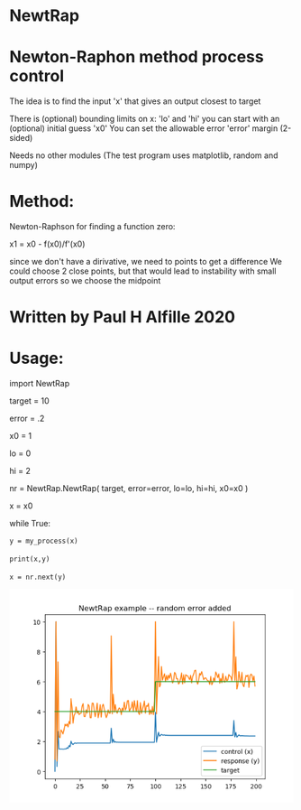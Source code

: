 # NewtRap
# Newton-Raphon method process control
 The idea is to find the input 'x' that gives an output closest to target

 There is (optional) bounding limits on x: 'lo' and 'hi' 
 you can start with an (optional) initial guess 'x0'
 You can set the allowable error 'error' margin (2-sided)

 Needs no other modules
 (The test program uses matplotlib, random and numpy)

# Method:
 Newton-Raphson for finding a function zero:
 
 x1 = x0 - f(x0)/f'(x0)

 since we don't have a dirivative, we need to points to get a difference
 We could choose 2 close points, but that would lead to instability with small output errors
 so we choose the midpoint

# Written by Paul H Alfille 2020

# Usage:
 import NewtRap
 
 target = 10
 
 error = .2
 
 x0 = 1
 
 lo = 0
 
 hi = 2
 
 nr = NewtRap.NewtRap( target, error=error, lo=lo, hi=hi, x0=x0 )

 x = x0
 
 while True:
 
    y = my_process(x)

    print(x,y)
    
    x = nr.next(y)
    
![](Figure_1.png)
